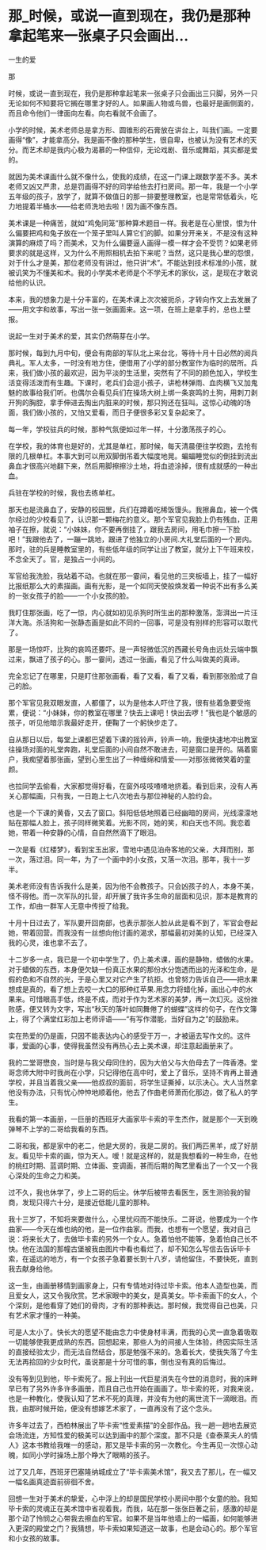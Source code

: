 # 那_时候，或说一直到现在，我仍是那种拿起笔来一张桌子只会画出...

一生的爱

那

时候，或说一直到现在，我仍是那种拿起笔来一张桌子只会画出三只脚，另外一只无论如何不知要将它搁在哪里才好的人。如果画人物或鸟兽，也最好是画侧面的，而且命令他们一律面向左看。向右看就不会画了。

小学的时候，美术老师总是拿方形、圆锥形的石膏放在讲台上，叫我们画。一定要画得“像”，才能拿高分。我是画不像的那种学生，很自卑，也被认为没有艺术的天分。而艺术却是我内心极为渴慕的一种信仰，无论戏剧、音乐或舞蹈，其实都是爱的。

就因为美术课画什么就不像什么，使我的成绩，在这一门课上跟数学差不多。美术老师又凶又严肃，总是罚画得不好的同学给他去打扫房间。那一年，我是一个小学五年级的孩子，放学了，就算不做值日的那一排要整理教室，也是常常低着头，吃力地提着半桶水——给老师洗地去啦！因为画不像东西。

美术课是一种痛苦，就如“鸡兔同笼”那种算术题目一样。我老是在心里恨，恨为什么偏要把鸡和兔子放在一个笼子里叫人算它们的脚。如果分开来关，不是没有这种演算的麻烦了吗？而美术，又为什么偏要逼人画得一模一样才会不受罚？如果老师要求的就是这样，又为什么不用照相机去拍下来呢？当然，这只是我心里的怨恨，对于什么才是美，那位老师没有讲过，他只讲“术”。不能达到技术标准的小孩，就被讥笑为不懂美和术。我的小学美术老师是个不学无术的家伙，这，是现在才敢说给他的认识。

本来，我的想象力是十分丰富的，在美术课上次次被扼杀，才转向作文上去发展了——用文字和故事，写出一张一张画面来。这一项，在班上是拿手的，总也上壁报。

说起一生对于美术的爱，其实仍然萌芽在小学。

那时候，每到九月中旬，便会有南部的军队北上来台北，等待十月十日必然的阅兵典礼。军人太多，一时没有地方住，便借用了小学的部分教室作为临时的居所。兵来，我们做小孩的最欢迎，因为平淡的生活里，突然有了不同的颜色加入，学校生活变得活泼而有生趣。下课时，老兵们会逗小孩子，讲枪林弹雨、血肉横飞又加鬼魅的故事给我们听。也偶尔会看见兵们在操场大树上绑一条哀鸣的土狗，用刺刀剥开狗的胸腔，拿手伸进去掏出内脏来的时候，那只狗还在狂叫。这惊心动魄的场面，我们做小孩的，又怕又爱看，而日子便很多彩又复杂起来了。

每一年，学校驻兵的时候，那种气氛便如过年一样，十分激荡孩子的心。

在学校，我的体育也是好的，尤其是单杠，那时候，每天清晨便往学校跑，去抢有限的几根单杠。本事大到可以用双脚倒吊着大幅度地晃。蝙蝠睡觉似的倒挂到流出鼻血才很高兴地翻下来，然后用脚擦擦沙土地，将血迹涂掉，很有成就感的一种出血。

兵驻在学校的时候，我也去练单杠。

那天也是流鼻血了，安静的校园里，兵们在蹲着吃稀饭馒头。我擦鼻血，被一个偶尔经过的少校看见了，认识那一颗梅花的意义。那个军官见我脸上仍有残血，正用袖子在擦，就说：“小妹妹，你不要再倒挂了，跟我去房间，用毛巾擦一下脸吧！”我跟他去了，一蹦一跳地，跟进了他独立的小房间.大礼堂后面的一个房内。那时，驻的兵是睡教室里的，有些低年级的同学让出了教室，就分上下午班来校，不念全天了。官，是独占一小间的。

军官给我洗脸，我站着不动。也就在那一霎间，看见他的三夹板墙上，挂了一幅好比报纸那么大的素描画。画有光影，是一个如同天使般焕发着一种说不出有多么美的一张女孩子的脸——一个小女孩的脸。

我盯住那张画，吃了一惊，内心就如初见杀狗时所生出的那种激荡，澎湃出一片汪洋大海。杀活狗和一张静态画是如此不同的一回事，可是没有别样的形容可以取代了。

那是一场惊吓，比狗的哀鸣还要吓。是一声轻微低沉的西藏长号角由远处云端中飘过来，飘进了孩子的心。那一霎间，透过一张画，看见了什么叫做美的真谛。

完全忘记了在哪里，只是盯住那张画看，看了又看，看了又看，看到那张脸成了自己的脸。

那个军官见我双眼发直，人都僵了，以为是他本人吓住了我，很有些着急要受拖累，便说：“小妹妹，你的教室在哪里？快去上课吧！快出去啰！”我也是个敏感的孩子，听见他暗示我最好走开，便鞠了一个躬快步走了。

自从那日以后，每堂上课都巴望着下课的摇铃声，铃声一响，我便快速地冲出教室往操场对面的礼堂奔跑，礼堂后面的小间自然不敢进去，可是窗口是开的。隔着窗户，我痴望着那张画，望到心里生出了一种缠绵和情爱——对那张微微笑着的童颜。

也拉同学去偷看，大家都觉得好看，在窗外吱吱喳喳地挤着。看到后来，没有人再关心那幅画，只有我，一日跑上七八次地去与那位神秘的人脸约会。

也是一个下课的黄昏，又去了窗口。斜阳低低地照着已经幽暗的房间，光线濛濛地贴在那幅人脸上，孩子同样微笑着。光影不同，她的笑，和白天也不同。我恋着她，带着一种安静的心情，自自然然滴下了眼泪。

一次是看《红楼梦》，看到宝玉出家，雪地中遇见泊舟客地的父亲，大拜而别，那一次，落过泪。同一年，为了一个画中的小女孩，又落一次泪。那年，我十一岁半。

美术老师没有告诉我什么是美，因为他不会教孩子。只会凶孩子的人，本身不美，怪不得他。而一次军队的扎营，却开展了我许多生命的层面和见识，那本是教育的工作，却由一群军人无意中传授了给我。

十月十日过去了，军队要开回南部，也表示那张人脸从此是看不到了，军官会卷起她，带着回营。而我没有一丝想向他讨画的渴求，那幅最初对美的认知，已经深入我的心灵，谁也拿不去了。

十二岁多一点，我已是一个初中学生了，仍上美术课，画的是静物，蜡做的水果。对于蜡做的东西，本身便欠缺一份真正水果的那份水分饱透而出的光泽和生命，是假的色和不自然的光，于是心里又对它产生了抗拒。也曾努力告诉自己——把水果想成是真的，看了想上去咬一大口的那种红苹果.用念力将蜡化掉，画出心中的水果来。可惜眼高手低，终是不成，而对于作为艺术家的美梦，再一次幻灭。这份挫败感，便又转为文字，写出“秋天的落叶如同舞倦了的蝴蝶”这样的句子，在作文簿上，得了个满堂红彩加上老师评语——“有写作潜能，当好自为之”的鼓励来。

实在热爱的仍是画，只因不能表达内心的感受于万一，才被逼去写作文的。这件事，爱画的心事，使得我虽然没有再热心去上美术课，却注意起画册来了。

我的二堂哥懋良，当时是与我父母同住的，因为大伯父与大伯母去了一阵香港。堂哥念师大附中时我尚在小学，只记得他在高中时，爱上了音乐，坚持不肯再上普通学校，并且当着我父亲——他叔叔的面前，将学生证撕掉，以示决心。大人当然拿他没有办法，只有忧心忡忡地顺着他，他去了作曲老师萧而化那边，做了私人的学生。

我看的第一本画册，一巨册的西班牙大画家毕卡索的平生杰作，就是那个一天到晚弹琴不上学的二哥给我看的东西。

二哥和我，都是家中的老二，他是大房的，我是二房的。我们两匹黑羊，成了好朋友。看见毕卡索的画，惊为天人。嗳！就是这样的，就是我想看的一种生命，在他的桃红时期、蓝调时期、立体画、变调画，甚而后期的陶艺里看出了一个又一个我心深处的生命之力和美。

过不久，我也休学了，步上二哥的后尘。休学后被带去看医生，医生测验我的智商，发现只得六十分，是接近低能儿童的那种。

我十三岁了，不知将来要做什么，心里忧闷而不能快乐。二哥说，他要成为一个作曲家——今天在维也纳的他，是一位作曲家。而我，也想有一个愿望，我对自己说：将来长大了，去做毕卡索的另外一个女人。急着怕他不能等，急着怕自己长不快。他在法国的那幢古堡被我由图片中看也看烂了，却不知怎么写信去告诉毕卡索，在遥远的地方，有一个女孩子急着要长到十八岁，请他留住，不要快死，直到我去献身给他。

这一生，由画册移情到画家身上，只有专情地对待过毕卡索。他本人造型也美，而且爱女人，这又令我欣赏。艺术家眼中的美女，是真美女。毕卡索画下的女人，个个深刻，是他看穿了她们的骨肉，才有的那种表达。那时候，我觉得自己也美，只有艺术家才懂的一种美。

可是人太小了。快长大的愿望不能由念力中使身材丰满，而我的心灵一直急着吸取一切能够使我更成熟的东西。回想起来，那些人为的间接人生体验，终因实际生活的直接经验太少，而无法自然结合，那是勉强不来的。急着长大，使我失落了今生无法再拾回的少女时代，虽说那是十分可惜的事，倒也没有真的后悔过。

没有等到见到他，毕卡索死了。报上刊出一代巨星消失在今世的消息时，我的床畔早已有了另外许多许多画册，而且自己也开始在画画了。毕卡索的死，对我来说，也是一种教化，使我认知了艺术不死的真理，并没有为他的离世流下一滴眼泪。而我，由那时候开始，便没有想嫁艺术家了，一直再没有了这个念头。

许多年过去了，西柏林展出了毕卡索“性爱素描”的全部作品。我一趟一趟地去展览会场流连，方知性爱的极美可以达到画中的那个深度。那不只是《查泰莱夫人的情人》这本书教给我唯一的感动，那又是毕卡索的另一次教化。今生再见一次惊心动魄，如同小学时操场上那个睁大了眼睛的孩子。

过了又几年，西班牙巴塞隆纳城成立了“毕卡索美术馆”，我又去了那儿，在一幅又一幅名画真迹面前徘徊不舍。

回想一生对于美术的挚爱，心中浮上的却是国民学校小房间中那个女童的脸。我知毕卡索的灵魂正在美术馆中省视着我，而我，站在那一张张巨著之前，感激的却是那个动了怜悯之心带我去擦血的军官。如果不是当年他墙上的一幅画，如何能够进入更深的殿堂之门？我猜想，毕卡索如果知道这一故事，也是会动心的。那个军官和小女孩的故事。